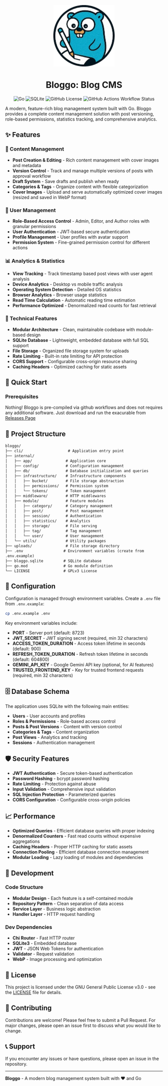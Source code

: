 <div align="center">
  <img src="./bloggo.webp" width="196" heigth="196" />

# Bloggo: Blog CMS

![Go](https://img.shields.io/badge/Go-blue.svg?logo=go&logoColor=white&style=for-the-badge)
![SQLite](https://img.shields.io/badge/SQLite-gold.svg?logo=sqlite&logoColor=black&style=for-the-badge)
![GitHub License](https://img.shields.io/github/license/Elagoht/bloggo?style=for-the-badge)
![GitHub Actions Workflow Status](https://img.shields.io/github/actions/workflow/status/Elagoht/bloggo/release.yaml?style=for-the-badge)

</div>

A modern, feature-rich blog management system built with Go. Bloggo provides a complete content management solution with post versioning, role-based permissions, statistics tracking, and comprehensive analytics.

## ✨ Features

### 📝 Content Management

- **Post Creation & Editing** - Rich content management with cover images and metadata
- **Version Control** - Track and manage multiple versions of posts with approval workflow
- **Draft System** - Save drafts and publish when ready
- **Categories & Tags** - Organize content with flexible categorization
- **Cover Images** - Upload and serve automatically optimized cover images (resized and saved in WebP format)

### 👥 User Management

- **Role-Based Access Control** - Admin, Editor, and Author roles with granular permissions
- **User Authentication** - JWT-based secure authentication
- **Profile Management** - User profiles with avatar support
- **Permission System** - Fine-grained permission control for different actions

### 📊 Analytics & Statistics

- **View Tracking** - Track timestamp based post views with user agent analysis
- **Device Analytics** - Desktop vs mobile traffic analysis
- **Operating System Detection** - Detailed OS statistics
- **Browser Analytics** - Browser usage statistics
- **Read Time Calculation** - Automatic reading time estimation
- **Performance Optimized** - Denormalized read counts for fast retrieval

### 🔧 Technical Features

- **Modular Architecture** - Clean, maintainable codebase with module-based design
- **SQLite Database** - Lightweight, embedded database with full SQL support
- **File Storage** - Organized file storage system for uploads
- **Rate Limiting** - Built-in rate limiting for API protection
- **CORS Support** - Configurable cross-origin resource sharing
- **Caching Headers** - Optimized caching for static assets

## 🚀 Quick Start

### Prerequisites

Nothing! Bloggo is pre-compiled via github workflows and does not requires any additional software. Just download and run the exacurable from [Releases Page](/releases)

## 📁 Project Structure

```
bloggo/
├── cli/                    # Application entry point
├── internal/
│   ├── app/               # Application core
│   ├── config/            # Configuration management
│   ├── db/                # Database initialization and queries
│   ├── infrastructure/    # Infrastructure components
│   │   ├── bucket/        # File storage abstraction
│   │   ├── permissions/   # Permission system
│   │   └── tokens/        # Token management
│   ├── middleware/        # HTTP middlewares
│   ├── module/            # Feature modules
│   │   ├── category/      # Category management
│   │   ├── post/          # Post management
│   │   ├── session/       # Authentication
│   │   ├── statistics/    # Analytics
│   │   ├── storage/       # File serving
│   │   ├── tag/           # Tag management
│   │   └── user/          # User management
│   └── utils/             # Utility packages
├── uploads/               # File storage directory
├── .env                  # Environment variables (create from .env.example)
├── bloggo.sqlite         # SQLite database
├── go.mod                # Go module definition
└── LICENSE               # GPLv3 License
```

## 🔧 Configuration

Configuration is managed through environment variables. Create a `.env` file from `.env.example`:

```bash
cp .env.example .env
```

Key environment variables include:

- **PORT** - Server port (default: 8723)
- **JWT_SECRET** - JWT signing secret (required, min 32 characters)
- **ACCESS_TOKEN_DURATION** - Access token lifetime in seconds (default: 900)
- **REFRESH_TOKEN_DURATION** - Refresh token lifetime in seconds (default: 604800)
- **GEMINI_API_KEY** - Google Gemini API key (optional, for AI features)
- **TRUSTED_FRONTEND_KEY** - Key for trusted frontend requests (required, min 32 characters)

## 🗄️ Database Schema

The application uses SQLite with the following main entities:

- **Users** - User accounts and profiles
- **Roles & Permissions** - Role-based access control
- **Posts & Post Versions** - Content with version control
- **Categories & Tags** - Content organization
- **Post Views** - Analytics and tracking
- **Sessions** - Authentication management

## 🛡️ Security Features

- **JWT Authentication** - Secure token-based authentication
- **Password Hashing** - bcrypt password hashing
- **Rate Limiting** - Protection against abuse
- **Input Validation** - Comprehensive input validation
- **SQL Injection Protection** - Parameterized queries
- **CORS Configuration** - Configurable cross-origin policies

## 📈 Performance

- **Optimized Queries** - Efficient database queries with proper indexing
- **Denormalized Counters** - Fast read counts without expensive aggregations
- **Caching Headers** - Proper HTTP caching for static assets
- **Connection Pooling** - Efficient database connection management
- **Modular Loading** - Lazy loading of modules and dependencies

## 🧪 Development

### Code Structure

- **Modular Design** - Each feature is a self-contained module
- **Repository Pattern** - Clean separation of data access
- **Service Layer** - Business logic abstraction
- **Handler Layer** - HTTP request handling

### Dev Dependencies

- **Chi Router** - Fast HTTP router
- **SQLite3** - Embedded database
- **JWT** - JSON Web Tokens for authentication
- **Validator** - Request validation
- **WebP** - Image processing and optimization

## 📜 License

This project is licensed under the GNU General Public License v3.0 - see the [LICENSE](LICENSE) file for details.

## 🤝 Contributing

Contributions are welcome! Please feel free to submit a Pull Request. For major changes, please open an issue first to discuss what you would like to change.

## 📞 Support

If you encounter any issues or have questions, please open an issue in the repository.

---

**Bloggo** - A modern blog management system built with ❤️ and Go
